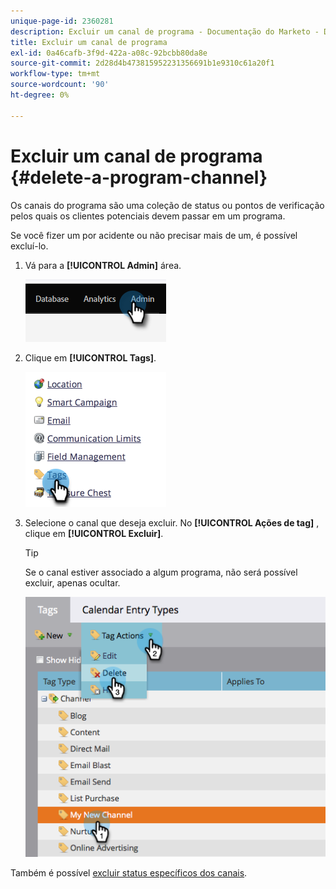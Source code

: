 ```yaml
---
unique-page-id: 2360281
description: Excluir um canal de programa - Documentação do Marketo - Documentação do produto
title: Excluir um canal de programa
exl-id: 0a46cafb-3f9d-422a-a08c-92bcbb80da8e
source-git-commit: 2d28d4b473815952231356691b1e9310c61a20f1
workflow-type: tm+mt
source-wordcount: '90'
ht-degree: 0%

---
```


# Excluir um canal de programa {#delete-a-program-channel}

Os canais do programa são uma coleção de status ou pontos de verificação pelos quais os clientes potenciais devem passar em um programa.

Se você fizer um por acidente ou não precisar mais de um, é possível excluí-lo.

1. Vá para a **[!UICONTROL Admin]** área.

   ![](assets/delete-a-program-channel-1.png)

1. Clique em **[!UICONTROL Tags]**.

   ![](assets/delete-a-program-channel-2.png)

1. Selecione o canal que deseja excluir. No **[!UICONTROL Ações de tag]** , clique em **[!UICONTROL Excluir]**.

   >[!TIP]
   >
   >Se o canal estiver associado a algum programa, não será possível excluir, apenas ocultar.

   ![](assets/delete-a-program-channel-3.png)

Também é possível [excluir status específicos dos canais](/help/marketo/product-docs/administration/tags/delete-a-program-status-from-a-program-channel.md).

